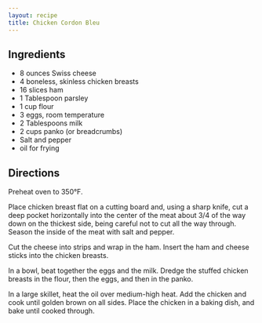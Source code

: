 ```yaml
---
layout: recipe
title: Chicken Cordon Bleu
---
```


## Ingredients

* 8 ounces Swiss cheese
* 4 boneless, skinless chicken breasts
* 16 slices ham
* 1 Tablespoon parsley
* 1 cup flour
* 3 eggs, room temperature
* 2 Tablespoons milk
* 2 cups panko (or breadcrumbs)
* Salt and pepper
* oil for frying

## Directions

Preheat oven to 350°F.

Place chicken breast flat on a cutting board and, using a sharp knife,
cut a deep pocket horizontally into the center of the meat about 3/4 of
the way down on the thickest side, being careful not to cut all the way
through. Season the inside of the meat with salt and pepper.

Cut the cheese into strips and wrap in the ham. Insert the ham and
cheese sticks into the chicken breasts.

In a bowl, beat together the eggs and the milk. Dredge the stuffed
chicken breasts in the flour, then the eggs, and then in the panko.

In a large skillet, heat the oil over medium-high heat. Add the chicken
and cook until golden brown on all sides. Place the chicken in a baking
dish, and bake until cooked through.
